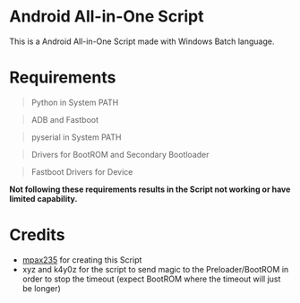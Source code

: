 # Android All-in-One Script
This is a Android All-in-One Script made with Windows Batch language.

# Requirements
> Python in System PATH

> ADB and Fastboot

> pyserial in System PATH

> Drivers for BootROM and Secondary Bootloader

> Fastboot Drivers for Device

**Not following these requirements results in the Script not working or have limited capability.**

# Credits
- [mpax235](https://github.com/mpax235) for creating this Script
- xyz and k4y0z for the script to send magic to the Preloader/BootROM in order to stop the timeout (expect BootROM where the timeout will just be longer)

